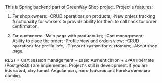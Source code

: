 This is Spring backend part of GreenWay Shop project.
Project's features:
1) For shop owners:
-CRUD operations on products; 
-New orders tracking functionality for workers 
to provide ability for them to call back for order confirmation;

2) For customers:
-Main page with products list;
-Cart management;
-Ability to place the order;
-Profile view and orders view;
-CRUD operations for profile info;
-Discount system for customers;
-About shop page;

REST + Cart session management + Basic Authentication + JPA/Hibernate (PostgreSQL) are implemented.
Project's still in development. If you are interested, stay tuned. Angular part, more features and heroku demo are coming.
